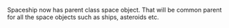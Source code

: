 Spaceship now has parent class space object.
That will be common parent for all the space objects such as ships, asteroids etc.